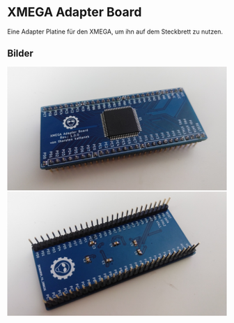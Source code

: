# XMEGA Adapter Board
Eine Adapter Platine für den XMEGA, um ihn auf dem Steckbrett zu nutzen.

## Bilder
![Screenshot1](image1.jpg)
![Screenshot2](image2.jpg)
